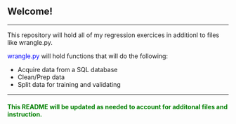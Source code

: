 <h2>Welcome!</h2>

----

This repository will hold all of my regression exercices in additionl to files like wrangle.py.

<font color = blue>wrangle.py</font> will hold functions that will do the following:

 - Acquire data from a SQL database
 - Clean/Prep data
 - Split data for training and validating
 ------
<h4><font color = green>This README will be updated as needed to account for additonal files and instruction.</font></h4>